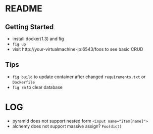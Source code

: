 # README

## Getting Started

- install docker(1.3) and fig
- `fig up`
- visit http://your-virtualmachine-ip:6543/foos to see basic CRUD


## Tips

- `fig build` to update container after changed `requirements.txt` or `Dockerfile`
- `fig rm` to clear database


# LOG
* pyramid does not support nested form `<input name="item[name]">`
* alchemy does not support massive assign? `Foo(dict)`
